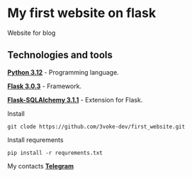 # My first website on flask
Website for blog

## Technologies and tools
<a href = "https://www.python.org/">__Python 3.12__</a> - Programming language.

<a href = "https://flask.palletsprojects.com/en/3.0.x/">__Flask 3.0.3__</a> - Framework.

<a href = "https://flask-sqlalchemy.readthedocs.io/en/3.1.x/">__Flask-SQLAlchemy 3.1.1__</a> - Extension for Flask.

Install

```
git clode https://github.com/3voke-dev/first_website.git
```

Install requrements

```
pip install -r requrements.txt
```

My contacts
<a href = "https://t.me/glush_33">__Telegram__</a>
